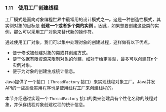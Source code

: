### 1.11　使用工厂创建线程

工厂模式是面向对象编程世界中最常用的设计模式之一。这是一种创造性模式，其实例对象的目标是 **创建一个或者多个类的实例** 。因此，如果想要创建这些类的实例，那么可以采用工厂对象来替代新的操作符。

通过使用工厂对象，我们可以集中处理对象的创建过程，这样做有以下优点。

+ 便于修改被创建对象的类或其创建方式。
+ 便于依据有限资源来限制对象的创建，如对于给定类型，最多可以创建其n个实例对象。
+ 便于为对象的创建生成统计信息。

Java提供了一个接口（ `ThreadFactory` 接口）来实现线程对象工厂。Java并发API的一些高级实用程序也是使用线程工厂来创建线程的。

本节介绍通过实现一个 `ThreadFactory` 接口的类来创建具有个性化名称的线程对象，并保存线程对象创建过程的统计信息。

